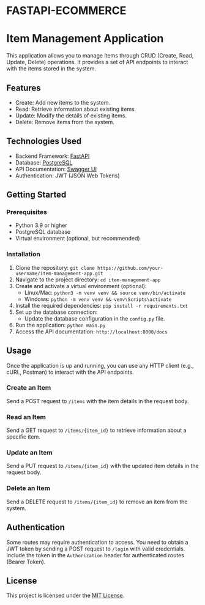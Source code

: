 # FASTAPI-ECOMMERCE
# Item Management Application

This application allows you to manage items through CRUD (Create, Read, Update, Delete) operations. It provides a set of API endpoints to interact with the items stored in the system.

## Features

- Create: Add new items to the system.
- Read: Retrieve information about existing items.
- Update: Modify the details of existing items.
- Delete: Remove items from the system.

## Technologies Used

- Backend Framework: [FastAPI](https://fastapi.tiangolo.com/)
- Database: [PostgreSQL](https://www.postgresql.org/)
- API Documentation: [Swagger UI](https://swagger.io/tools/swagger-ui/)
- Authentication: JWT (JSON Web Tokens)

## Getting Started

### Prerequisites

- Python 3.9 or higher
- PostgreSQL database
- Virtual environment (optional, but recommended)

### Installation

1. Clone the repository: `git clone https://github.com/your-username/item-management-app.git`
2. Navigate to the project directory: `cd item-management-app`
3. Create and activate a virtual environment (optional): 
   - Linux/Mac: `python3 -m venv venv && source venv/bin/activate`
   - Windows: `python -m venv venv && venv\Scripts\activate`
4. Install the required dependencies: `pip install -r requirements.txt`
5. Set up the database connection:
   - Update the database configuration in the `config.py` file.
6. Run the application: `python main.py`
7. Access the API documentation: `http://localhost:8000/docs`

## Usage

Once the application is up and running, you can use any HTTP client (e.g., cURL, Postman) to interact with the API endpoints.

### Create an Item

Send a POST request to `/items` with the item details in the request body.

### Read an Item

Send a GET request to `/items/{item_id}` to retrieve information about a specific item.

### Update an Item

Send a PUT request to `/items/{item_id}` with the updated item details in the request body.

### Delete an Item

Send a DELETE request to `/items/{item_id}` to remove an item from the system.

## Authentication

Some routes may require authentication to access. You need to obtain a JWT token by sending a POST request to `/login` with valid credentials. Include the token in the `Authorization` header for authenticated routes (Bearer Token).

## License

This project is licensed under the [MIT License](LICENSE).
